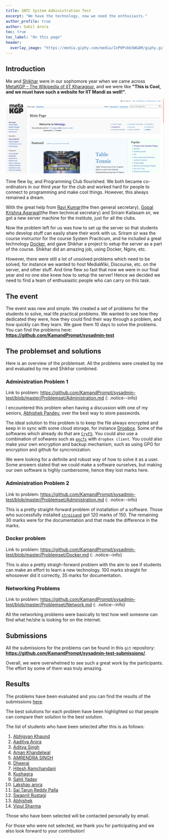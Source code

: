 ```yaml
---
title: SNTC System Administration Test
excerpt: "We have the technology, now we need the enthusiasts."
author_profile: true
author: Sahil Arora
toc: true
toc_label: "On this page"
header:
  overlay_image: "https://media.giphy.com/media/IoP0PvbbSWGAM/giphy.gif"
---
```


## Introduction

Me and [Shikhar](https://www.facebook.com/shikhar.in) were in our sophomore year when we came across [MetaKGP - The Wikipedia of IIT Kharagpur](https://wiki.metakgp.org/), and we were like **"This is Cool, and we must have such a website for IIT Mandi as well!"**.

![meta-kgp](/assets/images/meta-kgp.png "Meta KGP")

Time flew by, and Programming Club flourished. We both became co-ordinators in our third year for the club and worked hard for people to connect to programming and make cool things. However, this always remained a dream.

With the great help from [Ravi Kumar](https://www.facebook.com/ravisarraf333)(the then general secretary), [Gopal Krishna Agarwal](https://www.facebook.com/gopalkriagg)(the then technical secretary) and Sriram Kailasam sir, we got a new server machine for the institute, just for all the clubs.

Now the problem left for us was how to set up the server so that students who develop stuff can easily share their work with us. Sriram sir was the course instructor for the course System Practicum, and he included a great technology [Docker](https://www.docker.com/), and gave Shikhar a project to setup the server as a part of the course. Shikhar did an amazing job, using Docker, Nginx, etc.

However, there were still a lot of unsolved problems which need to be solved, for instance we wanted to host MediaWiki, Discourse, etc. on the server, and other stuff. And time flew so fast that now we were in our final year and no one else knew how to setup the server! Hence we decided we need to find a team of enthusiastic people who can carry on this task.

## The event

The event was new and simple. We created a set of problems for the students to solve, real life practical problems. We wanted to see how they dedicated they were, how they could find their way through a problem, and how quickly can they learn. We gave them 10 days to solve the problems. You can find the problems here: **<https://github.com/KamandPrompt/sysadmin-test>**

## The problemset and solutions

Here is an overview of the problemset. All the problems were created by me and evaluated by me and Shikhar combined.

### Administration Problem 1

Link to problem: <https://github.com/KamandPrompt/sysadmin-test/blob/master/Problemset/Administration.md>
{: .notice--info}

I encountered this problem when having a discussion with one of my seniors, [Abhishek Pandey](https://www.linkedin.com/in/abhishek-pandey-6b260780/), over the best way to store passwords.

The ideal solution to this problem is to keep the file always encrypted and keep in in sync with some cloud storage, for instance [Dropbox](https://www.dropbox.com). Some of the softwares which already do that are [`CryFS`](https://www.cryfs.org). You could also use a combination of sofwares such as [`encfs`](https://github.com/vgough/encfs) with `dropbox client`. You could also make your own encryption and backup mechanism, such as using GPG for encryption and github for syncronization.

We were looking for a definite and robust way of how to solve it as a user. Some answers stated that we could make a software ourselves, but making our own software is highly cumbersome, hence they lost marks here.

### Administration Problem 2

Link to problem: <https://github.com/KamandPrompt/sysadmin-test/blob/master/Problemset/Administration.md>
{: .notice--info}

This is a pretty straight-forward problem of installation of a software. Those who successfully installed [`streisand`](https://github.com/StreisandEffect/streisand) got 120 marks of 150. The remaining 30 marks were for the documentation and that made the difference in the marks.

### Docker problem

Link to problem: <https://github.com/KamandPrompt/sysadmin-test/blob/master/Problemset/Docker.md>
{: .notice--info}

This is also a pretty straigh-forward problem with the aim to see if students can make an effort to learn a new technology. 100 marks straight for whosoever did it correctly, 35 marks for documentation.

### Networking Problems

Link to problem: <https://github.com/KamandPrompt/sysadmin-test/blob/master/Problemset/Network.md>
{: .notice--info}

All the networking problems were basically to test how well someone can find what he/she is looking for on the internet.

## Submissions

All the submissions for the problems can be found in this `git` repository: **<https://github.com/KamandPrompt/sysadmin-test-submissions/>**.

Overall, we were overwhelmed to see such a great work by the participants. The effort by some of them was truly amazing.

## Results

The problems have been evaluated and you can find the results of the submissions [here](https://docs.google.com/spreadsheets/d/1RQs8HhOSryiueWW_uz1PBUPafeLiTYaVrWN9YYOmaV4/edit?usp=sharing).

The best solutions for each problem have been highlighted so that people can compare their solution to the best solution.

The list of students who have been selected after this is as follows:

1. [Abhigyan Khaund](mailto:b16082@students.iitmandi.ac.in)
2. [Aaditya Arora](mailto:B17071@students.iitmandi.ac.in)
3. [Aditya Singh](mailto:b16085@students.iitmandi.ac.in)
4. [Aman Khandelwal](mailto:amankh1999@gmail.com)
5. [AMRENDRA SINGH](mailto:b16010@students.iitmandi.ac.in)
6. [Dheeraj](mailto:b17041@students.iitmandi.ac.in)
7. [Hitesh Ramchandani](mailto:hitr9831@gmail.com)
8. [Kushagra](mailto:kushagra.s.888@gmail.com)
9. [Sahil Yadav](mailto:sahil_yadav@students.iitmandi.ac.in)
10. [Lakshay arora](mailto:b16060@students.iitmandi.ac.in)
11. [Sai Tarun Reddy Palla](mailto:saitarunreddypalla@gmail.com)
12. [Swapnil Rustagi](mailto:b17104@students.iitmandi.ac.in)
13. [Abhishek](mailto:abhishekbhardwaj540@gmail.com)
14. [Vipul Sharma](mailto:vsvipul555@gmail.com)

Those who have been selected will be contacted personally by email.

For those who were not selected, we thank you for participating and we also look forward to your contribution!